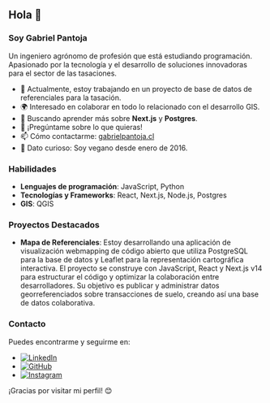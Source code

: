 ## Hola 👋

### Soy Gabriel Pantoja

Un ingeniero agrónomo de profesión que está estudiando programación. Apasionado por la tecnología y el desarrollo de soluciones innovadoras para el sector de las tasaciones.

- 🔭 Actualmente, estoy trabajando en un proyecto de base de datos de referenciales para la tasación.
- 🌍 Interesado en colaborar en todo lo relacionado con el desarrollo GIS.
- 🧠 Buscando aprender más sobre **Next.js** y **Postgres**.
- 💬 ¡Pregúntame sobre lo que quieras!
- 📫 Cómo contactarme: [gabrielpantoja.cl](https://gabrielpantoja.cl)
- 🌱 Dato curioso: Soy vegano desde enero de 2016.

### Habilidades

- **Lenguajes de programación**: JavaScript, Python
- **Tecnologías y Frameworks**: React, Next.js, Node.js, Postgres
- **GIS**: QGIS

### Proyectos Destacados


- **Mapa de Referenciales**: Estoy desarrollando una aplicación de visualización webmapping de código abierto que utiliza PostgreSQL para la base de datos y Leaflet para la representación cartográfica interactiva. El proyecto se construye con JavaScript, React y Next.js v14 para estructurar el código y optimizar la colaboración entre desarrolladores. Su objetivo es publicar y administrar datos georreferenciados sobre transacciones de suelo, creando así una base de datos colaborativa.
### Contacto

Puedes encontrarme y seguirme en:

- [![LinkedIn](https://img.shields.io/badge/LinkedIn-0077B5?style=for-the-badge&logo=linkedin&logoColor=white)](https://www.linkedin.com/in/gapantoj/)
- [![GitHub](https://img.shields.io/badge/GitHub-100000?style=for-the-badge&logo=github&logoColor=white)](https://github.com/fitogabo)
- [![Instagram](https://img.shields.io/badge/Instagram-E4405F?style=for-the-badge&logo=instagram&logoColor=white)](https://instagram.com/gabo_pantera)

¡Gracias por visitar mi perfil! 😊
